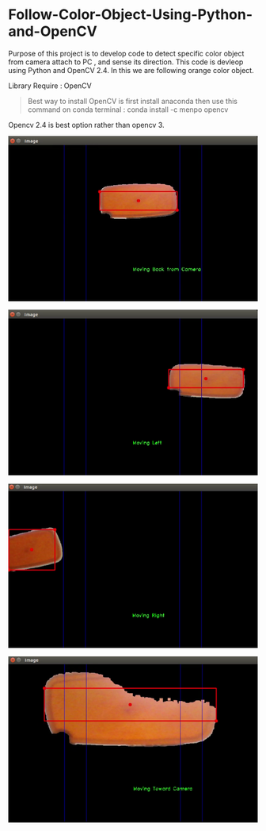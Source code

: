 # Follow-Color-Object-Using-Python-and-OpenCV
Purpose of this project is to develop code to detect specific color object from camera attach to PC , and sense its direction.
This code is devleop using Python and OpenCV 2.4. In this we are following orange color object.

Library Require : 
OpenCV

> Best way to install OpenCV is first install anaconda then use this command on conda terminal :
> conda install -c menpo opencv 

Opencv 2.4 is best option rather than opencv 3.


![img](https://github.com/prajwalsingh/Follow-Color-Object-Using-Python-and-OpenCV/blob/master/p1.png "")

![img](https://github.com/prajwalsingh/Follow-Color-Object-Using-Python-and-OpenCV/blob/master/p2.png "")

![img](https://github.com/prajwalsingh/Follow-Color-Object-Using-Python-and-OpenCV/blob/master/p3.png "")

![img](https://github.com/prajwalsingh/Follow-Color-Object-Using-Python-and-OpenCV/blob/master/p4.png "")
